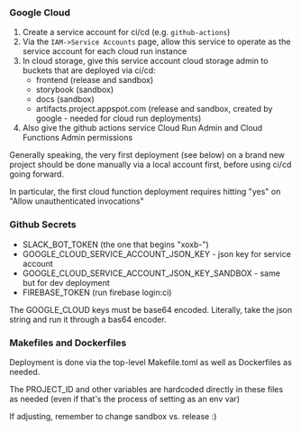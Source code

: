### Google Cloud 

1. Create a service account for ci/cd (e.g. `github-actions`)
2. Via the `IAM->Service Accounts` page, allow this service to operate as the service account for each cloud run instance
3. In cloud storage, give this service account cloud storage admin to buckets that are deployed via ci/cd:
   * frontend (release and sandbox)
   * storybook (sandbox)
   * docs (sandbox)
   * artifacts.project.appspot.com (release and sandbox, created by google - needed for cloud run deployments)
4. Also give the github actions service Cloud Run Admin and Cloud Functions Admin permissions 

Generally speaking, the very first deployment (see below) on a brand new project should be done manually via a local account first, before using ci/cd going forward.

In particular, the first cloud function deployment requires hitting "yes" on "Allow unauthenticated invocations"

### Github Secrets

* SLACK_BOT_TOKEN (the one that begins "xoxb-")
* GOOGLE_CLOUD_SERVICE_ACCOUNT_JSON_KEY - json key for service account
* GOOGLE_CLOUD_SERVICE_ACCOUNT_JSON_KEY_SANDBOX - same but for dev deployment
* FIREBASE_TOKEN (run firebase login:ci)

The GOOGLE_CLOUD keys must be base64 encoded. Literally, take the json string and run it through a bas64 encoder.

### Makefiles and Dockerfiles

Deployment is done via the top-level Makefile.toml as well as Dockerfiles as needed.

The PROJECT_ID and other variables are hardcoded directly in these files as needed (even if that's the process of setting as an env var)

If adjusting, remember to change sandbox vs. release :)

